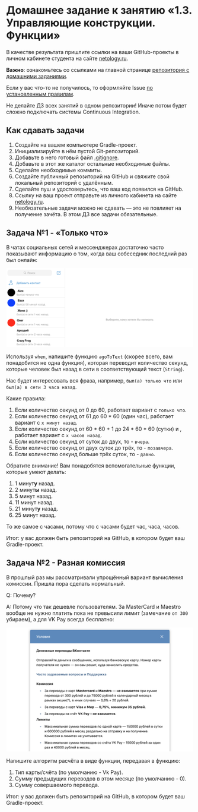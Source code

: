 # Домашнее задание к занятию «1.3. Управляющие конструкции. Функции»

В качестве результата пришлите ссылки на ваши GitHub-проекты в личном кабинете студента на сайте [netology.ru](https://netology.ru).

**Важно**: ознакомьтесь со ссылками на главной странице [репозитория с домашними заданиями](../README.md).

Если у вас что-то не получилось, то оформляйте Issue [по установленным правилам](../report-requirements.md).

Не делайте ДЗ всех занятий в одном репозитории! Иначе потом будет сложно подключать системы Continuous Integration.

## Как сдавать задачи

1. Создайте на вашем компьютере Gradle-проект.
1. Инициализируйте в нём пустой Git-репозиторий.
1. Добавьте в него готовый файл [.gitignore](../.gitignore).
1. Добавьте в этот же каталог остальные необходимые файлы.
1. Сделайте необходимые коммиты.
1. Создайте публичный репозиторий на GitHub и свяжите свой локальный репозиторий с удалённым.
1. Сделайте пуш и удостоверьтесь, что ваш код появился на GitHub.
1. Ссылку на ваш проект отправьте из личного кабинета на сайте [netology.ru](https://netology.ru).
1. Необязательные задачи можно не сдавать — это не повлияет на получение зачёта. В этом ДЗ все задачи обязательные.

## Задача №1 - «Только что»

В чатах социальных сетей и мессенджерах достаточно часто показывают информацию о том, когда ваш собеседник последний раз был онлайн:

![](pic/tg-contacts.png)

Используя `when`, напишите функцию `agoToText` (скорее всего, вам понадобится не одна функция), которая переводит количество секунд, которые человек был назад в сети в соответствующий текст (`String`).

Нас будет интересовать вся фраза, например, `был(а) только что` или `был(а) в сети 3 часа назад`.

Какие правила:
1. Если количество секунд от 0 до 60, работает вариант с `только что`.
1. Если количество секунд от 61 до 60 * 60 (один час), работает вариант с `x минут назад`.
1. Если количество секунд от 60 * 60 + 1 до 24 * 60 * 60 (сутки) и , работает вариант с `x часов назад`.
1. Если количество секунд от суток до двух, то - `вчера`.
1. Если количество секунд от двух суток до трёх, то - `позавчера`.
1. Если количество секунд больше трёх суток, то - `давно`.

Обратите внимание! Вам понадобятся вспомогательные функции, которые умеют делать:
1. 1 минут**у** назад.
1. 2 минут**ы** назад.
1. 5 минут назад.
1. 11 минут назад.
1. 21 минут**у** назад.
1. 25 минут назад.

То же самое с часами, потому что с часами будет час, часа, часов.

Итог: у вас должен быть репозиторий на GitHub, в котором будет ваш Gradle-проект.

## Задача №2 - Разная комиссия

В прошлый раз мы рассматривали упрощённый вариант вычисления комиссии. Пришла пора сделать нормальный.

Q: Почему?

A: Потому что так дешевле пользователям. За MasterCard и Maestro вообще не нужно платить пока не превысили лимит (замечание `от 300` убираем), а для VK Pay всегда бесплатно:

![](pic/vk-commission.png)

Напишите алгоритм расчёта в виде функции, передавая в функцию:
1. Тип карты/счёта (по умолчанию - Vk Pay).
1. Сумму предыдущих переводов в этом месяце (по умолчанию - 0).
1. Сумму совершаемого перевода.

Итог: у вас должен быть репозиторий на GitHub, в котором будет ваш Gradle-проект.
